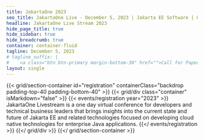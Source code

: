 ```yaml
---
title: JakartaOne 2023
seo_title: JakartaOne Live - December 5, 2023 | Jakarta EE Software | Cloud Native
headline: JakartaOne Live Stream 2023
hide_page_title: true
hide_sidebar: true
hide_breadcrumb: true
container: container-fluid
tagline: December 5, 2023
# tagline_suffix: |
#    <a class="btn btn-primary margin-bottom-30" href="">Call for Papers</a>
layout: single
---
```


<!-- Registration section -->

{{< grid/section-container id="registration" containerClass="backdrop padding-top-40 padding-bottom-40" >}}
    {{< grid/div class="container" isMarkdown="false" >}}
        {{< events/registration year="2023" >}}
JakartaOne Livestream is a one day virtual conference for developers and technical business leaders that brings insights into the current state and future of Jakarta EE and related technologies focused on developing cloud native technologies for enterprise Java applications.
        {{</ events/registration >}}
    {{</ grid/div >}}
{{</ grid/section-container >}}
